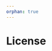 ```yaml
---
orphan: true
---
```


# License

```{include} ../LICENSE

```
                                                                                                                                                                                                                                                                                                                                                    
